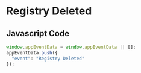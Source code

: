 # Registry Deleted

### 

## Javascript Code
```js
window.appEventData = window.appEventData || [];
appEventData.push({
  "event": "Registry Deleted"
});
```




